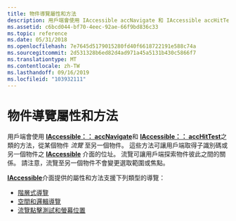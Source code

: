 ```yaml
---
title: 物件導覽屬性和方法
description: 用戶端會使用 IAccessible accNavigate 和 IAccessible accHitTest 等方法，從某個物件流覽至另一個物件。
ms.assetid: c6bcd044-bf70-4eec-92ae-66f9bd836c33
ms.topic: reference
ms.date: 05/31/2018
ms.openlocfilehash: 7e7645d5179015280fd40f6618722191e588c74a
ms.sourcegitcommit: 2d531328b6ed82d4ad971a45a5131b430c5866f7
ms.translationtype: MT
ms.contentlocale: zh-TW
ms.lasthandoff: 09/16/2019
ms.locfileid: "103932111"
---
```

# <a name="object-navigation-properties-and-methods"></a>物件導覽屬性和方法

用戶端會使用 [**IAccessible：： accNavigate**](/windows/desktop/api/Oleacc/nf-oleacc-iaccessible-accnavigate)和 [**IAccessible：： accHitTest**](/windows/desktop/api/Oleacc/nf-oleacc-iaccessible-acchittest)之類的方法，從某個物件 *流覽* 至另一個物件。 這些方法可讓用戶端取得子識別碼或另一個物件之 [**IAccessible**](/windows/desktop/api/oleacc/nn-oleacc-iaccessible) 介面的位址。 流覽可讓用戶端探索物件彼此之間的關係。 請注意，流覽至另一個物件不會變更選取範圍或焦點。

[**IAccessible**](/windows/desktop/api/oleacc/nn-oleacc-iaccessible)介面提供的屬性和方法支援下列類型的導覽：

-   [階層式導覽](hierarchical-navigation.md)
-   [空間和邏輯導覽](spatial-and-logical-navigation.md)
-   [流覽點擊測試和螢幕位置](navigation-through-hit-testing-and-screen-location.md)

 

 




